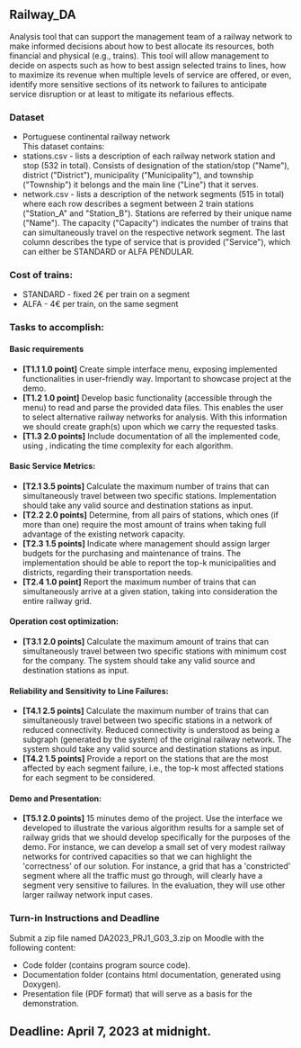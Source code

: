## Railway_DA

Analysis tool that can support the management team of a railway network to make informed decisions
about how to best allocate its resources, both financial and physical (e.g., trains).
This tool will allow management to decide on aspects such as how to best assign selected trains to lines,
how to maximize its revenue when multiple levels of service are offered, or even, identify more sensitive
sections of its network to failures to anticipate service disruption or at least to mitigate its
nefarious effects.

### Dataset
- Portuguese continental railway network<br>
This dataset contains:
- stations.csv - lists a description of each railway network station and stop (532 in total). Consists
  of designation of the station/stop ("Name"), district ("District"), municipality ("Municipality"), and
  township ("Township") it belongs and the main line ("Line") that it serves.
- network.csv - lists a description of the network segments (515 in total) where each row describes a
  segment between 2 train stations ("Station_A" and "Station_B"). Stations are referred by their unique
  name ("Name"). The capacity ("Capacity") indicates the number of trains that can simultaneously travel
  on the respective network segment. The last column describes the type of service that is provided
  ("Service"), which can either be STANDARD or ALFA PENDULAR.

### Cost of trains:
- STANDARD - fixed 2€ per train on a segment
- ALFA - 4€ per train, on the same segment

### Tasks to accomplish:
#### Basic requirements
- **[T1.1 1.0 point]** Create simple interface menu, exposing implemented functionalities in user-friendly
  way. Important to showcase project at the demo.
- **[T1.2 1.0 point]** Develop basic functionality (accessible through the menu) to read and parse the
  provided data files. This enables the user to select alternative railway networks for analysis. With
  this information we should create graph(s) upon which we carry the requested tasks.
- **[T1.3 2.0 points]** Include documentation of all the implemented code, using , indicating the time
  complexity for each algorithm.

#### Basic Service Metrics:
- **[T2.1 3.5 points]** Calculate the maximum number of trains that can simultaneously travel between
  two specific stations. Implementation should take any valid source and destination stations as input.
- **[T2.2 2.0 points]** Determine, from all pairs of stations, which ones (if more than one) require the
  most amount of trains when taking full advantage of the existing network capacity.
- **[T2.3 1.5 points]** Indicate where management should assign larger budgets for the purchasing and
  maintenance of trains. The implementation should be able to report the top-k municipalities and districts,
  regarding their transportation needs.
- **[T2.4 1.0 point]** Report the maximum number of trains that can simultaneously arrive at a given station,
  taking into consideration the entire railway grid.

#### Operation cost optimization:
- **[T3.1 2.0 points]** Calculate the maximum amount of trains that can simultaneously travel between two
  specific stations with minimum cost for the company. The system should take any valid source and
  destination stations as input.

#### Reliability and Sensitivity to Line Failures:
- **[T4.1 2.5 points]** Calculate the maximum number of trains that can simultaneously travel between two
  specific stations in a network of reduced connectivity. Reduced connectivity is understood as being a
  subgraph (generated by the system) of the original railway network. The system should take any valid
  source and destination stations as input.
- **[T4.2 1.5 points]** Provide a report on the stations that are the most affected by each segment failure,
  i.e., the top-k most affected stations for each segment to be considered.

#### Demo and Presentation:
- **[T5.1 2.0 points]** 15 minutes demo of the project. Use the interface we developed to illustrate the
  various algorithm results for a sample set of railway grids that we should develop specifically for
  the purposes of the demo. For instance, we can develop a small set of very modest railway networks for
  contrived capacities so that we can highlight the 'correctness' of our solution. For instance, a grid
  that has a 'constricted' segment where all the traffic must go through, will clearly have a segment very
  sensitive to failures. In the evaluation, they will use other larger railway network input cases.

### Turn-in Instructions and Deadline
Submit a zip file named DA2023_PRJ1_G03_3.zip on Moodle with the following content:
- Code folder (contains program source code).
- Documentation folder (contains html documentation, generated using Doxygen).
- Presentation file (PDF format) that will serve as a basis for the demonstration.

## Deadline: April 7, 2023 at midnight.